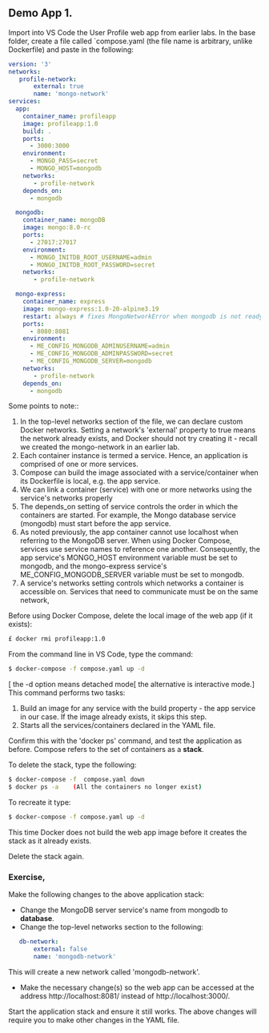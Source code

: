 ## Demo App 1.

Import into VS Code the User Profile web app from earlier labs. In the base folder, create a file called `compose.yaml (the file name is arbitrary, unlike Dockerfile) and paste in the following:
~~~yaml
version: '3'
networks:
   profile-network:
       external: true
       name: 'mongo-network'
services:
  app:
    container_name: profileapp
    image: profileapp:1.0
    build: .
    ports:
      - 3000:3000
    environment:
      - MONGO_PASS=secret
      - MONGO_HOST=mongodb 
    networks:
       - profile-network
    depends_on:
      - mongodb

  mongodb:
    container_name: mongoDB
    image: mongo:8.0-rc
    ports:
      - 27017:27017
    environment:
      - MONGO_INITDB_ROOT_USERNAME=admin
      - MONGO_INITDB_ROOT_PASSWORD=secret
    networks:
       - profile-network

  mongo-express:
    container_name: express
    image: mongo-express:1.0-20-alpine3.19
    restart: always # fixes MongoNetworkError when mongodb is not ready when mongo-express starts
    ports:
      - 8080:8081
    environment:
      - ME_CONFIG_MONGODB_ADMINUSERNAME=admin
      - ME_CONFIG_MONGODB_ADMINPASSWORD=secret
      - ME_CONFIG_MONGODB_SERVER=mongodb
    networks:
       - profile-network
    depends_on:
      - mongodb
~~~
Some points to note::
1. In the top-level networks section of the file, we can declare custom Docker networks. Setting a network's 'external' property to true means the network already exists, and Docker should not try creating it  - recall we created the mongo-network in an earlier lab.
1. Each container instance is termed a service. Hence, an application is comprised of one or more services.
1. Compose can build the image associated with a service/container when its Dockerfile is local, e.g. the app service.
1. We can link a container (service) with one or more networks using the service's networks properly
1. The depends_on setting of service controls the order in which the containers are started. For example, the Mongo database service (mongodb) must start before the app service.
1. As noted previously, the app container cannot use localhost when referring to the MongoDB server. When using Docker Compose, services use service names to reference one another. Consequently, the app service's MONGO_HOST environment variable must be set to mongodb, and the mongo-express service's ME_CONFIG_MONGODB_SERVER variable must be set to mongodb.
1. A service's networks setting controls which networks a container is accessible on. Services that need to communicate must be on the same network,

Before using Docker Compose, delete the local image of the web app (if it exists):
~~~bash
£ docker rmi profileapp:1.0
~~~

From the command line in VS Code, type the command:
~~~bash
$ docker-compose -f compose.yaml up -d
~~~
[ the -d option means detached mode[ the alternative is interactive mode.]
This command performs two tasks:
1. Build an image for any service with the build property - the app service in our case. If the image already exists, it skips this step.
1. Starts all the services/containers declared in the YAML file.

Confirm this with the 'docker ps' command, and test the application as before. Compose refers to the set of containers as a __stack__. 

To delete the stack, type the following:
~~~bash
$ docker-compose -f  compose.yaml down
$ docker ps -a    (All the containers no longer exist)
~~~

To recreate it type:
~~~bash
$ docker-compose -f compose.yaml up -d
~~~
This time Docker does not build the web app image before it creates the stack as it already exists.

Delete the stack again.


### Exercise,

Make the following changes to the above application stack:
+ Change the MongoDB server service's name from mongodb to __database__.
+ Change the top-level networks section to the following:
~~~yaml
   db-network:
       external: false
       name: 'mongodb-network'
~~~
This will create a new network called 'mongodb-network'.
+ Make the necessary change(s) so the web app can be accessed at the address http://localhost:8081/ instead of http://localhost:3000/.

Start the application stack and ensure it still works. The above changes will require you to make other changes in the YAML file. 
